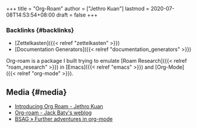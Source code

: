 +++
title = "Org-Roam"
author = ["Jethro Kuan"]
lastmod = 2020-07-08T14:53:54+08:00
draft = false
+++

### Backlinks {#backlinks}

- [Zettelkasten]({{< relref "zettelkasten" >}})
- [Documentation Generators]({{< relref "documentation_generators" >}})

Org-roam is a package I built trying to emulate [Roam Research]({{< relref "roam_research" >}}) in
[Emacs]({{< relref "emacs" >}}) and [Org-Mode]({{< relref "org-mode" >}}).

## Media {#media}

- [Introducing Org Roam - Jethro Kuan](https://blog.jethro.dev/posts/introducing%5Forg%5Froam/)
- [Org-roam - Jack Baty's weblog](https://www.baty.net/2020/org-roam/)
- [BSAG » Further adventures in org-mode](https://www.rousette.org.uk/archives/further-adventures-in-org-mode/)
